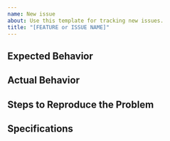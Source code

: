 ```yaml
---
name: New issue
about: Use this template for tracking new issues.
title: "[FEATURE or ISSUE NAME]"
---
```


## Expected Behavior

<!-- A concise description of what you expected to happen. -->

## Actual Behavior

<!-- A concise description of what you're experiencing. -->

## Steps to Reproduce the Problem

<!--
Example: steps to reproduce the behavior:
1. In this environment...
2. With this config...
3. Run '...'
4. See error...
-->

## Specifications

<!--
Example:
- OS: Ubuntu 20.04
- Node: 13.14.0
- npm: 7.6.3
-->

<!-- ! DO NOT FORGET to assign the issue and added the relevant labels on the sidebar! -->
